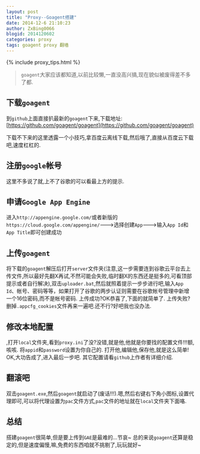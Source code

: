 ```yaml
---
layout: post
title: "Proxy--Goagent搭建"
date: 2014-12-6 21:10:23
author: ZxBing0066
blogid: 2014120602
categories: proxy
tags: goagent proxy 翻墙
---
```


{% include proxy_tips.html %}

> `goagent`大家应该都知道,以前比较懒,一直没高兴搞,现在貌似被废得差不多了都.

## 下载`goagent`

到`github`上面直接扒最新的`goagent`下来,下载地址:[https://github.com/goagent/goagent](https://github.com/goagent/goagent)

下载不下来的这里透露一个小技巧,拿百度云离线下载,然后哦了,直接从百度云下载吧,速度杠杠的.

## 注册`google`帐号

这里不多说了就,上不了谷歌的可以看最上方的提示.

## 申请`Google App Engine`

进入`http://appengine.google.com/`或者新版的`https://cloud.google.com/appengine/`--->选择创建`App`--->输入`App Id`和`App Title`即可创建成功

## 上传`goagent`

将下载的`goagent`解压后打开`server`文件夹(注意,这一步需要连到谷歌云平台去上传文件,所以最好先翻X再试,不然可能会失败,临时翻X的东西还是挺多的,可看顶部提示或者自行解决),双击`uploader.bat`,然后就照着提示一步步进行吧,输入`App Id`、帐号、密码等等，如果打开了谷歌的两步认证则需要在谷歌帐号管理中新增一个16位密码,而不是帐号密码.
上传成功?OK恭喜了,下面的就简单了.
上传失败?删掉`.appcfg_cookies`文件再来一遍吧.还不行?好吧我也没办法.

## 修改本地配置

,打开`local`文件夹,看到`proxy.ini`了没?没错,就是他,他就是你要找的配置文件!!!额,咳咳.
将`appid`和`password`设置为你自己的.
打开他,编辑他,保存他,就是这么简单!
OK,大功告成了,进入最后一步吧.
其它配置请看`github`上作者有详细介绍.

## 翻滚吧

双击`goagent.exe`,然后`goagent`就启动了(废话!!!).嗯,然后右键右下角小图标,设置代理即可,可以将代理设置为`pac`文件方式,`pac`文件的地址就在`local`文件夹下面咯.

## 总结

搭建`goagent`很简单,但是要上传到`GAE`是最难的...节哀~
总的来说`goagent`还算是稳定的,但是速度偏慢,嘛,免费的东西咱就不挑剔了,玩玩就好~